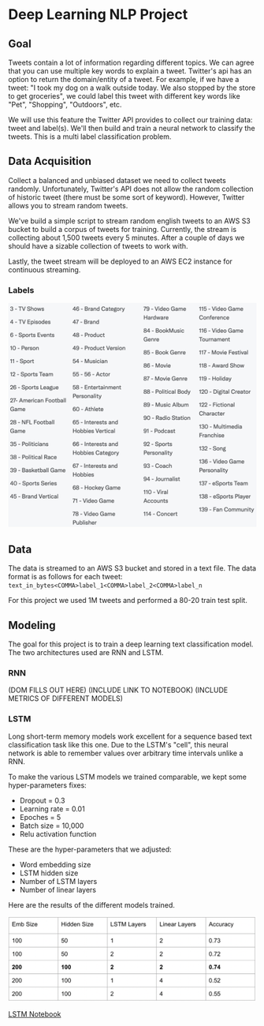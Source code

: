 # Deep Learning NLP Project

## Goal
Tweets contain a lot of information regarding different topics. We can agree that you can use multiple key
words to explain a tweet. Twitter's api has an option to return the domain/entity of a tweet.
For example, if we have a tweet: "I took my dog on a walk outside today. We also stopped by the 
store to get groceries", we could label this tweet with different key words like "Pet", "Shopping",
"Outdoors", etc.

We will use this feature the Twitter API provides to collect our training data: tweet and label(s).
We'll then build and train a neural network to classify the tweets. This is a multi label classification problem.

## Data Acquisition
Collect a balanced and unbiased dataset we need to collect tweets randomly. Unfortunately,
Twitter's API does not allow the random collection of historic tweet (there must be some sort
of keyword). However, Twitter allows you to stream random tweets.

We've build a simple script to stream random english tweets to an AWS S3 bucket to build a corpus
of tweets for training. Currently, the stream is collecting about 1,500 tweets every 5 minutes.
After a couple of days we should have a sizable collection of tweets to work with.

Lastly, the tweet stream will be deployed to an AWS EC2 instance for continuous streaming.

### Labels
![Labels](static/domain_labels.png)

## Data
The data is streamed to an AWS S3 bucket and stored in a text file. The data format is as follows for each tweet:
`text_in_bytes<COMMA>label_1<COMMA>label_2<COMMA>label_n`

For this project we used 1M tweets and performed a 80-20 train test split.

## Modeling
The goal for this project is to train a deep learning text classification model. The two architectures used are RNN and LSTM.

### RNN
(DOM FILLS OUT HERE)
(INCLUDE LINK TO NOTEBOOK)
(INCLUDE METRICS OF DIFFERENT MODELS)

### LSTM
Long short-term memory models work excellent for a sequence based text classification task like this one. Due to the LSTM's "cell", this neural network is able to remember values over arbitrary time intervals unlike a RNN.

To make the various LSTM models we trained comparable, we kept some hyper-parameters fixes:
- Dropout = 0.3
- Learning rate = 0.01
- Epoches = 5
- Batch size = 10,000
- Relu activation function

These are the hyper-parameters that we adjusted:
- Word embedding size
- LSTM hidden size
- Number of LSTM layers
- Number of linear layers

Here are the results of the different models trained.

![LSTM Results](https://github.com/Isaac1o/tweet_domain_classification/blob/main/static/Screen%20Shot%202022-06-29%20at%2011.17.47%20PM.png)

[LSTM Notebook](https://github.com/Isaac1o/tweet_domain_classification/blob/main/notebooks/04_Isaac_Lo_LSTM.ipynb)


